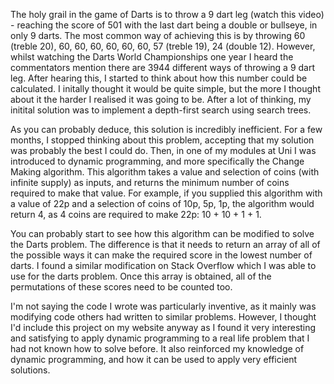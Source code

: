 The holy grail in the game of Darts is to throw a 9 dart leg (watch this video) - reaching the score of 501 with the last dart being a double or bullseye, in only 9 darts. The most common way of achieving this is by throwing 60 (treble 20), 60, 60, 60, 60, 60, 60, 57 (treble 19), 24 (double 12). However, whilst watching the Darts World Championships one year I heard the commentators mention there are 3944 different ways of throwing a 9 dart leg. After hearing this, I started to think about how this number could be calculated. I initally thought it would be quite simple, but the more I thought about it the harder I realised it was going to be. After a lot of thinking, my initital solution was to implement a depth-first search using search trees.


As you can probably deduce, this solution is incredibly inefficient. For a few months, I stopped thinking about this problem, accepting that my solution was probably the best I could do. Then, in one of my modules at Uni I was introduced to dynamic programming, and more specifically the Change Making algorithm. This algorithm takes a value and selection of coins (with infinite supply) as inputs, and returns the minimum number of coins required to make that value. For example, if you supplied this algorithm with a value of 22p and a selection of coins of 10p, 5p, 1p, the algorithm would return 4, as 4 coins are required to make 22p: 10 + 10 + 1 + 1.

You can probably start to see how this algorithm can be modified to solve the Darts problem. The difference is that it needs to return an array of all of the possible ways it can make the required score in the lowest number of darts. I found a similar modification on Stack Overflow which I was able to use for the darts problem. Once this array is obtained, all of the permutations of these scores need to be counted too.

I'm not saying the code I wrote was particularly inventive, as it mainly was modifying code others had written to similar problems. However, I thought I'd include this project on my website anyway as I found it very interesting and satisfying to apply dynamic programming to a real life problem that I had not known how to solve before. It also reinforced my knowledge of dynamic programming, and how it can be used to apply very efficient solutions.
